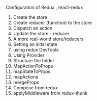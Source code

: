 Configuration of Redux , react-redux

1. Create the store
2. Create reducer (function) to the store
3. Dispatch an action
4. Update the store - reducer
5. A more real-world store/reducers
6. Setting an inital state
7. using redux DevTools
8. Using Provider
9. Structure the folder
10. MapActionToProps
11. mapStateToProps
12. mapActions
13. mergeProps
14. Compose from redux
15. applyMiddleware from redux-thunk
